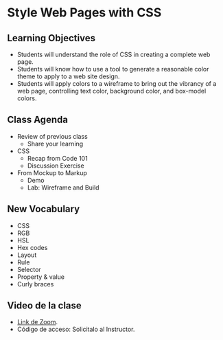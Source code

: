 # Style Web Pages with CSS

## Learning Objectives

- Students will understand the role of CSS in creating a complete web page.
- Students will know how to use a tool to generate a reasonable color theme to apply to a web site design.
- Students will apply colors to a wireframe to bring out the vibrancy of a web page, controlling text color, background color, and box-model colors.

## Class Agenda

- Review of previous class
  - Share your learning
- CSS
  - Recap from Code 101
  - Discussion Exercise
- From Mockup to Markup
  - Demo
  - Lab: Wireframe and Build

## New Vocabulary

- CSS
- RGB
- HSL
- Hex codes
- Layout
- Rule
- Selector
- Property & value
- Curly braces
## Video de la clase
- [Link de Zoom](https://us06web.zoom.us/rec/share/ImIIctTDJF3kQOMB29jVkWJTvYjxJtLyerF32lPx9HRm5HNIl-2QHt2ENmfALg8D.PRzZmeT8QjJW0tqX).
- Código de acceso: Solicitalo al Instructor.

